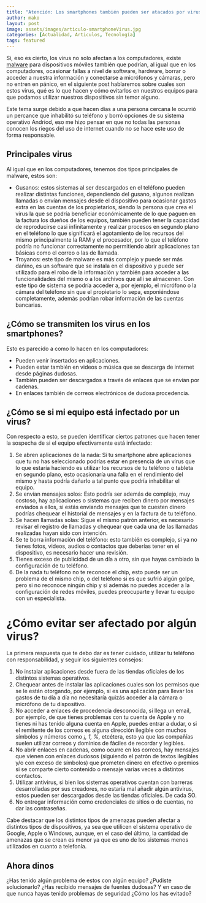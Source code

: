 ```yaml
---
title: "Atención: Los smartphones también pueden ser atacados por virus"
author: mako
layout: post
image: assets/images/articulo-smartphoneVirus.jpg
categories: [Actualidad, Articulos, Tecnología]
tags: featured
---
```

Si, eso es cierto, los virus no solo afectan a los computadores, existe [malware](https://es.wikipedia.org/wiki/Malware) para dispositivos móviles también que podrían, al igual que en los computadores, ocasionar fallas a nivel de software, hardware, borrar o acceder a nuestra información y conectarse a micrófonos y cámaras, pero no entren en pánico, en el siguiente post hablaremos sobre cuales son estos virus, qué es lo que hacen y cómo evitarlos en nuestros equipos para que podamos utilizar nuestros dispositivos sin temor alguno.

Este tema surge debido a que hacen días a una persona cercana le ocurrió un percance que inhabilitó su teléfono y borró opciones de su sistema operativo Andriod, eso me hizo pensar en que no todas las personas conocen los riegos del uso de internet cuando no se hace este uso de forma responsable.

## Principales virus

Al igual que en los computadores, tenemos dos tipos principales de malware, estos son: 

  * Gusanos: estos sistemas al ser descargados en el teléfono pueden realizar distintas funciones, dependiendo del gusano, algunos realizan llamadas o envían mensajes desde el dispositivo para ocasionar gastos extra en las cuentas de los propietarios, siendo la persona que crea el virus la que se podría beneficiar económicamente de lo que paguen en la factura los dueños de los equipos, también pueden tener la capacidad de reproducirse casi infinitamente y realizar procesos en segundo plano en el teléfono lo que significará el agotamiento de los recursos del mismo principalmente la RAM y el procesador, por lo que el teléfono podría no funcionar correctamente no permitiendo abrir aplicaciones tan básicas como el correo o las de llamada.
  * Troyanos: este tipo de malware es más complejo y puede ser más dañino, es un software que se instala en el dispositivo y puede ser utilizado para el robo de la información y también para acceder a las funcionalidades del mismo o a los archivos que allí se almacenen. Con este tipo de sistema se podría acceder a, por ejemplo, el micrófono o la cámara del teléfono sin que el propietario lo sepa, exponiéndose completamente, además podrían robar información de las cuentas bancarias.

## ¿Cómo se transmiten los virus en los smartphones? 

Esto es parecido a como lo hacen en los computadores:

  * Pueden venir insertados en aplicaciones.
  * Pueden estar también en videos o música que se descarga de internet desde páginas dudosas.
  * También pueden ser descargados a través de enlaces que se envían por cadenas.
  * En enlaces también de correos electrónicos de dudosa procedencia.

## ¿Cómo se si mi equipo está infectado por un virus?

Con respecto a esto, se pueden identificar ciertos patrones que hacen tener la sospecha de si el equipo efectivamente está infectado:

  1. Se abren aplicaciones de la nada: Si tu smartphone abre aplicaciones que tu no has seleccionado podrías estar en presencia de un virus que lo que estaría haciendo es utilizar los recursos de tu teléfono o tableta en segundo plano, esto ocasionaría una falla en el rendimiento del mismo y hasta podría dañarlo a tal punto que podría inhabilitar el equipo.
  2. Se envían mensajes solos: Esto podría ser además de complejo, muy costoso, hay aplicaciones o sistemas que reciben dinero por mensajes enviados a ellos, si estás enviando mensajes que te cuesten dinero podrías chequear el historial de mensajes y en la factura de tu teléfono.
  3. Se hacen llamadas solas: Sigue el mismo patrón anterior, es necesario revisar el registro de llamadas y chequear que cada una de las llamadas realizadas hayan sido con intención.
  4. Se te borra información del teléfono: esto también es complejo, si ya no tienes fotos, videos, audios o contactos que deberías tener en el dispositivo, es necesario hacer una revisión.
  5. Tienes exceso de publicidad de un día a otro, sin que hayas cambiado la configuración de tu teléfono.
  6. De la nada tu teléfono no te reconoce el chip, esto puede ser un problema de el mismo chip, o del teléfono si es que sufrió algún golpe, pero si no reconoce ningún chip y si además no puedes acceder a la configuración de redes móviles, puedes preocuparte y llevar tu equipo con un especialista.

# ¿Cómo evitar ser afectado por algún virus?

La primera respuesta que te debo dar es tener cuidado, utilizar tu teléfono con responsabilidad, y seguir los siguientes consejos:

  1. No instalar aplicaciones desde fuera de las tiendas oficiales de los distintos sistemas operativos.
  2. Chequear antes de instalar las aplicaciones cuales son los permisos que se le están otorgando, por ejemplo, si es una aplicación para llevar los gastos de tu día a día no necesitaría quizás acceder a la cámara o micrófono de tu dispositivo.
  3. No acceder a enlaces de procedencia desconocida, si llega un email, por ejemplo, de que tienes problemas con tu cuenta de Apple y no tienes ni has tenido alguna cuenta en Apple, puedes entrar a dudar, o si el remitente de los correos es alguna dirección ilegible con muchos símbolos y números como _¡, 1, %,_ etcétera, esto ya que las compañías suelen utilizar correos y dominios de fáciles de recordar y legibles.
  4. No abrir enlaces en cadenas, como ocurre en los correos, hay mensajes que vienen con enlaces dudosos (siguiendo el patrón de textos ilegibles y/o con exceso de símbolos) que prometen dinero en efectivo o premios si se comparte cierto contenido o mensaje varias veces a distintos contactos.
  5. Utilizar antivirus, si bien los sistemas operativos cuentan con barreras desarrolladas por sus creadores, no estaría mal añadir algún antivirus, estos pueden ser descargados desde las tiendas oficiales. De cada SO. 
  6. No entregar información como credenciales de sitios o de cuentas, no dar las contraseñas.

Cabe destacar que los distintos tipos de amenazas pueden afectar a distintos tipos de dispositivos, ya sea que utilicen el sistema operativo de Google, Apple o Windows, aunque, en el caso del último, la cantidad de amenazas que se crean es menor ya que es uno de los sistemas menos utilizados en cuanto a telefonía.

## Ahora dinos 

¿Has tenido algún problema de estos con algún equipo? ¿Pudiste solucionarlo? ¿Has recibido mensajes de fuentes dudosas? Y en caso de que nunca hayas tenido problemas de seguridad ¿Cómo los has evitado?